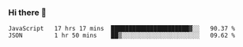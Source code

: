### Hi there 👋

<!--START_SECTION:waka-->
```text
JavaScript   17 hrs 17 mins  ██████████████████████▓░░   90.37 % 
JSON         1 hr 50 mins    ██▒░░░░░░░░░░░░░░░░░░░░░░   09.62 % 
```
<!--END_SECTION:waka-->
